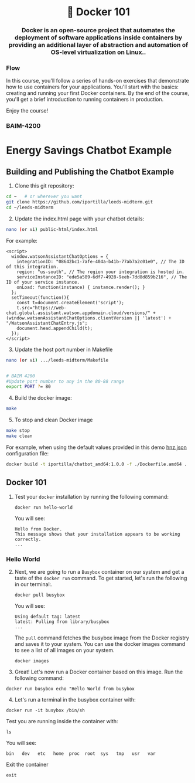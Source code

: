 <h1 align="center" style="border-bottom: none;">🔎 Docker 101 </h1>
<h3 align="center">Docker is an open-source project that automates the deployment of software applications inside containers by providing an additional layer of abstraction and automation of OS-level virtualization on Linux..</h3>


### Flow

In this course, you'll follow a series of hands-on exercises that demonstrate how to use containers for your applications. You'll start with the basics: creating and running your first Docker containers. By the end of the course, you'll get a brief introduction to running containers in production.


Enjoy the course!

<h3>BAIM-4200</h3>
</p>


# Energy Savings Chatbot Example


## Building and Publishing the Chatbot Example

1. Clone this git repository:

```bash
cd ~   # or wherever you want
git clone https://github.com/iportilla/leeds-midterm.git
cd ~/leeds-midterm
```

2. Update the index.html page with your chatbot details:

```bash
nano (or vi) public-html/index.html
```

For example:

```script
<script>
  window.watsonAssistantChatOptions = {
    integrationID: "08642bc1-7afe-404a-b41b-77ab7a2c01e0", // The ID of this integration.
    region: "us-south", // The region your integration is hosted in.
    serviceInstanceID: "ede5a589-6df7-4928-9eeb-7dd8d859b216", // The ID of your service instance.
    onLoad: function(instance) { instance.render(); }
  };
  setTimeout(function(){
    const t=document.createElement('script');
    t.src="https://web-chat.global.assistant.watson.appdomain.cloud/versions/" + (window.watsonAssistantChatOptions.clientVersion || 'latest') + "/WatsonAssistantChatEntry.js";
    document.head.appendChild(t);
  });
</script>
```

3. Update the host port number in Makefile

```bash
nano (or vi) .../leeds-midterm/Makefile


# BAIM 4200
#Update port number to any in the 80-88 range
export PORT ?= 80


```

4. Build the docker image:

```bash
make
```

5. To stop and clean Docker image

```bash
make stop
make clean
```

For example, when using the default values provided in this demo [hnz.json](https://raw.githubusercontent.com/jiportilla/Edge-Chatbot/master/horizon/hzn.json) configuration file:

```bash
docker build -t iportilla/chatbot_amd64:1.0.0 -f ./Dockerfile.amd64 .
```


## Docker 101

1. Test your `docker` installation by running the following command:

	`docker run hello-world`
	
	You will see:
	
	```
	Hello from Docker.
	This message shows that your installation appears to be working correctly.
	...
	
	```
	
### Hello World

2. Next, we are going to run a `Busybox` container on our system and get a taste of the `docker run` command. To get started, let's run the following in our terminal:.

	```
	docker pull busybox
	```
	You will see:
	
	```	
	Using default tag: latest
	latest: Pulling from library/busybox
	...
	```

	The `pull` command fetches the busybox image from the Docker registry and saves it to your system. You can use the docker images command to see a list of all images on your system.
	
	`docker images`

3. Great! Let's now run a Docker container based on this image. Run the following command:

 `docker run busybox echo "Hello World from busybox`

4. Let's run a terminal in the busybox container with:

 `docker run -it busybox /bin/sh`
 
 Test you are running inside the container with:
 
 `ls`
 
 You will see:
 
 ```
bin   dev   etc   home  proc  root  sys   tmp   usr   var
 ```
 
 Exit the container
 
 `exit`
